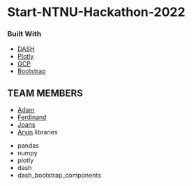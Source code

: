 # Start-NTNU-Hackathon-2022

### Built With

* [DASH](https://nextjs.org/)
* [Plotly](https://reactjs.org/)
* [GCP](https://vuejs.org/)
* [Bootstrap](https://getbootstrap.com)

## TEAM MEMBERS

* [Adam]()
* [Ferdinand]()
* [Joans]()
* [Arvin]()
libraries
- pandas
- numpy
- plotly
- dash
- dash_bootstrap_components
